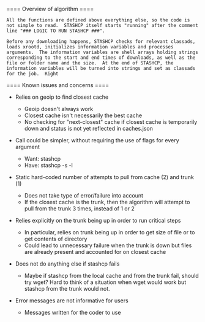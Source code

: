 ==== Overview of algorithm ====

	All the functions are defined above everything else, so the code is not simple to read.  STASHCP itself starts "running" after the comment line "### LOGIC TO RUN STASHCP ###".

	Before any downloading happens, STASHCP checks for relevant classads, loads xrootd, initializes information variables and processes arguments.  The information variables are shell arrays holding strings corresponding to the start and end times of downloads, as well as the file or folder name and the size.  At the end of STASHCP, the information variables will be turned into strings and set as classads for the job.  Right 


==== Known issues and concerns ====

* Relies on geoip to find closest cache
	- Geoip doesn't always work
	- Closest cache isn't necessarily the best cache
	- No checking for "next-closest" cache if closest cache is temporarily down and status is not yet reflected in caches.json
	
* Call could be simpler, without requiring the use of flags for every argument
	- Want: stashcp <FILE> <LOCATION> <FLAGS>
	- Have: stashcp -s <FILE> -l <LOCATION> <FLAGS>
	
* Static hard-coded number of attempts to pull from cache (2) and trunk (1)
	- Does not take type of error/failure into account
	- If the closest cache is the trunk, then the algorithm will attempt to pull from the trunk 3 times, instead of 1 or 2
	
* Relies explicitly on the trunk being up in order to run critical steps
	- In particular, relies on trunk being up in order to get size of file or to get contents of directory
	- Could lead to unnecessary failure when the trunk is down but files are already present and accounted for on closest cache
	
* Does not do anything else if stashcp fails
	- Maybe if stashcp from the local cache and from the trunk fail, should try wget?  Hard to think of a situation when wget would work but stashcp from the trunk would not.
	
* Error messages are not informative for users
	- Messages written for the coder to use
	
